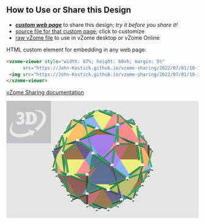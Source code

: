 
## How to Use or Share this Design

 - [***custom web page***][post] to share this design; *try it before you share it!*
 - [source file for that custom page][source]; click to customize
 - [raw vZome file][raw] to use in vZome desktop or vZome Online
 
 HTML custom element for embedding in any web page:
 ```html
<vzome-viewer style="width: 87%; height: 60vh; margin: 5%"
       src="https://John-Kostick.github.io/vzome-sharing/2022/07/01/10-18-12-5-truncated-tet/5-truncated-tet.vZome" >
  <img src="https://John-Kostick.github.io/vzome-sharing/2022/07/01/10-18-12-5-truncated-tet/5-truncated-tet.png" />
</vzome-viewer>
 ```

[vZome Sharing documentation](https://vzome.github.io/vzome/sharing.html#how-it-works)

![Image](<5-truncated-tet.png>)


[post]: <https://John-Kostick.github.io/vzome-sharing/2022/07/01/5-truncated-tet-10-18-12.html>
[source]: <https://github.com/John-Kostick/vzome-sharing/edit/main/_posts/2022-07-01-5-truncated-tet-10-18-12.md>
[raw]: <https://raw.githubusercontent.com/John-Kostick/vzome-sharing/main/2022/07/01/10-18-12-5-truncated-tet/5-truncated-tet.vZome>